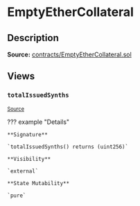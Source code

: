 # EmptyEtherCollateral

## Description

**Source:** [contracts/EmptyEtherCollateral.sol](https://github.com/Synthetixio/synthetix/tree/v2.35.2/contracts/EmptyEtherCollateral.sol)

## Views

### `totalIssuedSynths`

<sub>[Source](https://github.com/Synthetixio/synthetix/tree/v2.35.2/contracts/EmptyEtherCollateral.sol#L7)</sub>

??? example "Details"

    **Signature**

    `totalIssuedSynths() returns (uint256)`

    **Visibility**

    `external`

    **State Mutability**

    `pure`
